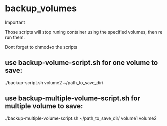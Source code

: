 # backup_volumes
> [!IMPORTANT]  
> Those scripts will stop runing container using the specified volumes, then re run them.

Dont forget to chmod+x the scripts

## use backup-volume-script.sh for one volume to save:
./backup-script.sh volume2 ~/path_to_save_dir/

## use backup-multiple-volume-script.sh for multiple volume to save:
./backup-multiple-volume-script.sh ~/path_to_save_dir/ volume1 volume2



